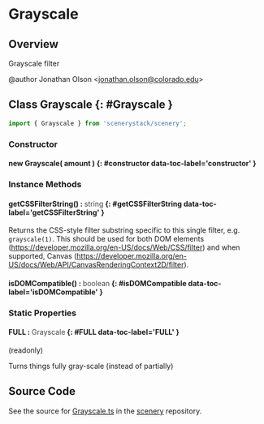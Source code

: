 # Grayscale

## Overview

Grayscale filter

@author Jonathan Olson &lt;jonathan.olson@colorado.edu&gt;

## Class Grayscale {: #Grayscale }


```js
import { Grayscale } from 'scenerystack/scenery';
```
### Constructor

#### new Grayscale( amount ) {: #constructor data-toc-label='constructor' }

### Instance Methods

#### getCSSFilterString() : <span style="font-weight: 400; opacity: 80%;">string</span> {: #getCSSFilterString data-toc-label='getCSSFilterString' }

Returns the CSS-style filter substring specific to this single filter, e.g. `grayscale(1)`. This should be used for
both DOM elements (https://developer.mozilla.org/en-US/docs/Web/CSS/filter) and when supported, Canvas
(https://developer.mozilla.org/en-US/docs/Web/API/CanvasRenderingContext2D/filter).

#### isDOMCompatible() : <span style="font-weight: 400; opacity: 80%;">boolean</span> {: #isDOMCompatible data-toc-label='isDOMCompatible' }

### Static Properties

#### FULL : <span style="font-weight: 400; opacity: 80%;">Grayscale</span> {: #FULL data-toc-label='FULL' }

(readonly)

Turns things fully gray-scale (instead of partially)



## Source Code

See the source for [Grayscale.ts](https://github.com/phetsims/scenery/blob/main/js/filters/Grayscale.ts) in the [scenery](https://github.com/phetsims/scenery) repository.
